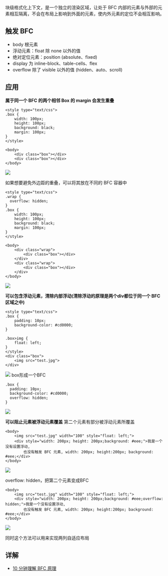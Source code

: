 块级格式化上下文，是一个独立的渲染区域，让处于 BFC 内部的元素与外部的元素相互隔离，不会在布局上影响到外面的元素，使内外元素的定位不会相互影响。

## 触发 BFC
* body 根元素
* 浮动元素：float 除 none 以外的值
* 绝对定位元素：position (absolute、fixed)
* display 为 inline-block、table-cells、flex
* overflow 除了 visible 以外的值 (hidden、auto、scroll)

## 应用
**属于同一个 BFC 的两个相邻 Box 的 margin 会发生重叠**
```
<style type="text/css">
.box {
    width: 100px;
    height: 100px;
    background: black;
    margin: 100px;
}
</style>

<body>
    <div class="box"></div>
    <div class="box"></div>
</body>
```
![](https://github.com/wangyuanfen/study-notes/blob/master/image/1563270749397.jpg?raw=true)

如果想要避免外边距的重叠，可以将其放在不同的 BFC 容器中
```
<style type="text/css">
.wrap {
  overflow: hidden;
}
.box {
    width: 100px;
    height: 100px;
    background: black;
    margin: 100px;
}
</style>

<body>
    <div class="wrap">
        <div class="box"></div>
    </div>
    <div class="wrap">
        <div class="box"></div>
    </div>
</body>
```
![](https://github.com/wangyuanfen/study-notes/blob/master/image/1563271155368.jpg?raw=true)

**可以包含浮动元素，清除内部浮动(清除浮动的原理是两个div都位于同一个 BFC 区域之中)**
```
<style type="text/css">
.box {
    padding: 10px;
    background-color: #cd0000;
}

.box>img {
    float: left;
}
</style>
<div class="box">
    <img src="test.jpg">
</div>
```
![](https://github.com/wangyuanfen/study-notes/blob/master/image/1563271623010.jpg?raw=true)
box形成一个BFC
```
.box {
  padding: 10px;
  background-color: #cd0000;
  overflow: hidden;
}
```
![](https://github.com/wangyuanfen/study-notes/blob/master/image/1563271626824.jpg?raw=true)
 
**可以阻止元素被浮动元素覆盖**
第二个元素有部分被浮动元素所覆盖
```
<body>
    <img src="test.jpg" width="100" style="float: left;">
    <div style="width: 200px; height: 200px;background: #eee;">我是一个没有设置浮动,
        也没有触发 BFC 元素, width: 200px; height:200px; background: #eee;</div>
</body>
```
![](https://github.com/wangyuanfen/study-notes/blob/master/image/1563272399154.jpg?raw=true)

overflow: hidden，把第二个元素变成BFC
```
<body>
    <img src="test.jpg" width="100" style="float: left;">
    <div style="width: 200px; height: 200px;background: #eee;overflow: hidden;">我是一个没有设置浮动,
        也没有触发 BFC 元素, width: 200px; height:200px; background: #eee;</div>
</body>
```
![](https://github.com/wangyuanfen/study-notes/blob/master/image/1563272402543.jpg?raw=true)

同时这个方法可以用来实现两列自适应布局

## 详解
* [10 分钟理解 BFC 原理](https://zhuanlan.zhihu.com/p/25321647)
